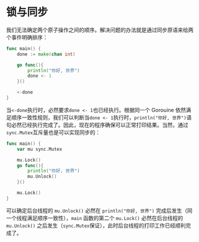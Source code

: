 # 锁与同步

我们无法确定两个原子操作之间的顺序。解决问题的办法就是通过同步原语来给两个事件明确排序：

```go
func main() {
	done := make(chan int)

	go func(){
		println("你好, 世界")
		done <- 1
	}()

	<-done
}
```

当`<-done`执行时，必然要求`done <- 1`也已经执行。根据同一个 Gorouine 依然满足顺序一致性规则，我们可以判断当`done <- 1`执行时，`println("你好, 世界")`语句必然已经执行完成了。因此，现在的程序确保可以正常打印结果。当然，通过`sync.Mutex`互斥量也是可以实现同步的：

```go
func main() {
	var mu sync.Mutex

	mu.Lock()
	go func(){
		println("你好, 世界")
		mu.Unlock()
	}()

	mu.Lock()
}
```

可以确定后台线程的 `mu.Unlock()` 必然在 `println("你好, 世界")` 完成后发生（同一个线程满足顺序一致性），`main` 函数的第二个 `mu.Lock()` 必然在后台线程的 `mu.Unlock()` 之后发生（`sync.Mutex`保证），此时后台线程的打印工作已经顺利完成了。

